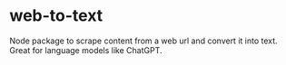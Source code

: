 # web-to-text
Node package to scrape content from a web url and convert it into text. Great for language models like ChatGPT.
